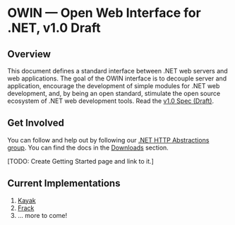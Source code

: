 # OWIN — Open Web Interface for .NET, v1.0 Draft 

## Overview

This document defines a standard interface between .NET web servers and web applications. The goal of the OWIN interface is to decouple server and application, encourage the development of simple modules for .NET web development, and, by being an open standard, stimulate the open source ecosystem of .NET web development tools. Read the [v1.0 Spec (Draft)](http://owin.github.com/owin).

## Get Involved

You can follow and help out by following our [.NET HTTP Abstractions group](http://groups.google.com/group/net-http-abstractions). You can find the docs in the [Downloads](https://github.com/owin/owin/archives/master) section.

[TODO: Create Getting Started page and link to it.]

## Current Implementations

1. [Kayak](http://kayakhttp.com/)
1. [Frack](https://github.com/panesofglass/frack)
1. ... more to come!